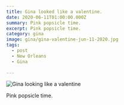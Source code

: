 ```yaml
---
title: Gina looked like a valentine.
date: 2020-06-11T01:00:00.000Z
summary: Pink popsicle time.
excerpt: Pink popsicle time.
category: gina
image: gina/gina-valentine-jun-11-2020.jpg
tags:
  - post
  - New Orleans
  - Gina
  
---
```


![Gina looking like a valentine](/static/img/gina/gina-valentine-jun-11-2020.jpg "Gina looking like a valentine")

Pink popsicle time.
